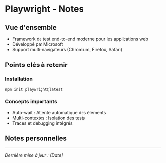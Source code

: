 # Playwright - Notes

## Vue d'ensemble
- Framework de test end-to-end moderne pour les applications web
- Développé par Microsoft
- Support multi-navigateurs (Chromium, Firefox, Safari)

## Points clés à retenir

### Installation
```bash
npm init playwright@latest
```

### Concepts importants
- Auto-wait : Attente automatique des éléments
- Multi-contextes : Isolation des tests
- Traces et debugging intégrés

## Notes personnelles

<!-- Ajouter vos notes et observations ici -->

---
*Dernière mise à jour : [Date]* 
